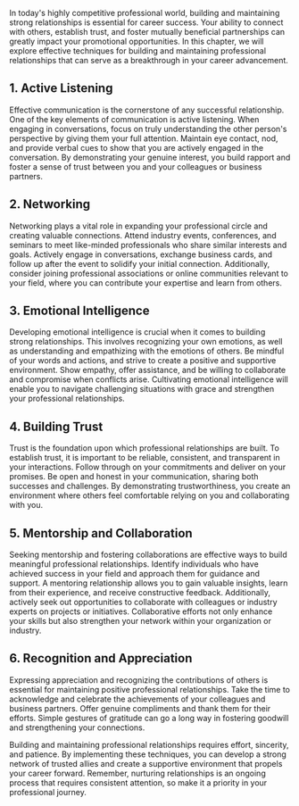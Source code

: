 
In today's highly competitive professional world, building and maintaining strong relationships is essential for career success. Your ability to connect with others, establish trust, and foster mutually beneficial partnerships can greatly impact your promotional opportunities. In this chapter, we will explore effective techniques for building and maintaining professional relationships that can serve as a breakthrough in your career advancement.

1\. Active Listening
-------------------

Effective communication is the cornerstone of any successful relationship. One of the key elements of communication is active listening. When engaging in conversations, focus on truly understanding the other person's perspective by giving them your full attention. Maintain eye contact, nod, and provide verbal cues to show that you are actively engaged in the conversation. By demonstrating your genuine interest, you build rapport and foster a sense of trust between you and your colleagues or business partners.

2\. Networking
-------------

Networking plays a vital role in expanding your professional circle and creating valuable connections. Attend industry events, conferences, and seminars to meet like-minded professionals who share similar interests and goals. Actively engage in conversations, exchange business cards, and follow up after the event to solidify your initial connection. Additionally, consider joining professional associations or online communities relevant to your field, where you can contribute your expertise and learn from others.

3\. Emotional Intelligence
-------------------------

Developing emotional intelligence is crucial when it comes to building strong relationships. This involves recognizing your own emotions, as well as understanding and empathizing with the emotions of others. Be mindful of your words and actions, and strive to create a positive and supportive environment. Show empathy, offer assistance, and be willing to collaborate and compromise when conflicts arise. Cultivating emotional intelligence will enable you to navigate challenging situations with grace and strengthen your professional relationships.

4\. Building Trust
-----------------

Trust is the foundation upon which professional relationships are built. To establish trust, it is important to be reliable, consistent, and transparent in your interactions. Follow through on your commitments and deliver on your promises. Be open and honest in your communication, sharing both successes and challenges. By demonstrating trustworthiness, you create an environment where others feel comfortable relying on you and collaborating with you.

5\. Mentorship and Collaboration
-------------------------------

Seeking mentorship and fostering collaborations are effective ways to build meaningful professional relationships. Identify individuals who have achieved success in your field and approach them for guidance and support. A mentoring relationship allows you to gain valuable insights, learn from their experience, and receive constructive feedback. Additionally, actively seek out opportunities to collaborate with colleagues or industry experts on projects or initiatives. Collaborative efforts not only enhance your skills but also strengthen your network within your organization or industry.

6\. Recognition and Appreciation
-------------------------------

Expressing appreciation and recognizing the contributions of others is essential for maintaining positive professional relationships. Take the time to acknowledge and celebrate the achievements of your colleagues and business partners. Offer genuine compliments and thank them for their efforts. Simple gestures of gratitude can go a long way in fostering goodwill and strengthening your connections.

Building and maintaining professional relationships requires effort, sincerity, and patience. By implementing these techniques, you can develop a strong network of trusted allies and create a supportive environment that propels your career forward. Remember, nurturing relationships is an ongoing process that requires consistent attention, so make it a priority in your professional journey.
